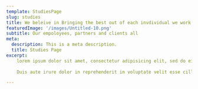 ```yaml
---
template: StudiesPage
slug: studies
title: We beleive in Bringing the best out of each invdividual we work with
featuredImage: '/images/Untitled-10.png'
subtitle: Our empoloyees, partners and clients all
meta:
  description: This is a meta description.
  title: Studies Page
excerpt:
    lorem ipsum dolor sit amet, consectetur adipisicing elit, sed do eiusmod tempor incididunt ut labore et dolore magna aliqua. Ut enim ad minim veniam, quis nostrud exercitation ullamco laboris nisi ut aliquip ex ea commodo consequat. 
    
    Duis aute irure dolor in reprehenderit in voluptate velit esse cillum dolore eu fugiat nulla pariatur. Excepteur sint occaecat cupidatat non proident, sunt in culpa qui officia deserunt mollit anim id est laborum.

---
```

